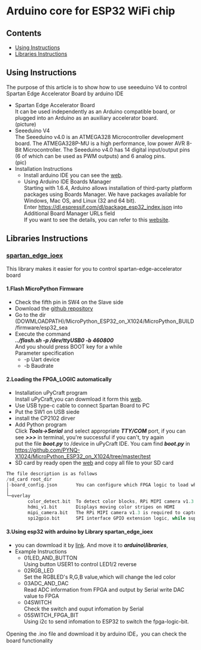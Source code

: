 # Arduino core for ESP32 WiFi chip

## Contents
- [Using Instructions](#installation-instructions)
- [Libraries Instructions](#Libraries-Instructions)

## Using Instructions  
The purpose of this article is to show how to use seeeduino V4 to control Spartan Edge Accelerator Board by arduino IDE  
- Spartan Edge Accelerator Board  
It can be used independently as an Arduino compatible board, or plugged into an Arduino as an auxiliary accelerator board.  
(picture)  
- Seeeduino V4  
The Seeeduino v4.0 is an ATMEGA328 Microcontroller development board. The ATMEGA328P-MU is a high performance, low power AVR 8-Bit Microcontroller. The Seeeduino v4.0 has 14 digital input/output pins (6 of which can be used as PWM outputs) and 6 analog pins.  
(pic)
- Installation Instructions  
	+ Install arduino IDE
	you can see the [web](https://www.arduino.cc/).
    + Using Arduino IDE Boards Manager  
 Starting with 1.6.4, Arduino allows installation of third-party platform packages using Boards Manager. We have packages available for Windows, Mac OS, and Linux (32 and 64 bit).  
 Enter https://dl.espressif.com/dl/package_esp32_index.json into Additional Board Manager URLs field  
 If you want to see the details, you can refer to this [website](https://github.com/espressif/arduino-esp32/blob/master/docs/arduino-ide/boards_manager.md).  
 
## Libraries Instructions  
### [spartan_edge_ioex](https://github.com/SU1JUN4KANG1/spartan_edge_ioex)
This library makes it easier for you to control spartan-edge-accelerator board  
#### 1.Flash MicroPython Firmware  
- Check the fifth pin in SW4 on the Slave side
- Download the [github repository](https://github.com/PYNQ-X1024/MicroPython_ESP32_on_X1024.git)  
- Go to the dir (DOWMLOADPATH)/MicroPython_ESP32_on_X1024/MicroPython_BUILD/firmware/esp32_sea  
- Execute the command  
___../flash.sh -p /dev/ttyUSB0 -b 460800___  
And you should press BOOT key for a while  
Parameter specification  
	+ -p Uart device  
	+ -b  Baudrate  
 
#### 2.Loading the FPGA_LOGIC automatically
- Installation uPyCraft program  
Install uPyCraft,you can dowmload it form this [web](https://randomnerdtutorials.com/install-upycraft-ide-windows-pc-instructions/).
- Use USB type-c cable to connect Spartan Board to PC
- Put the SW1 on USB siede  
- install the CP2102 dirver 
- Add Python program  
Click ___Tools->Serial___  and select appropriate ___TTY/COM___ port, if you can see ___>>>___ in terminal, you're successful
if you can't, try again  
put the file ___boot.py___ to /device in uPyCraft IDE.
You cam find ___boot.py___ in <u>https://github.com/PYNQ-X1024/MicroPython_ESP32_on_X1024/tree/master/test</u>  
- SD card by ready
open the [web](https://github.com/PYNQ-X1024/MicroPython_ESP32_on_X1024/tree/master/test/sd_card)
and copy all file to your SD card 
``` c
The file description is as follows
/sd_card root_dir
│-board_config.json       You can configure which FPGA logic to load when powered on, as well as other configurations
│
└─overlay
        color_detect.bit  To detect color blocks, RPi MIPI camera v1.3 version is required.
        hdmi_v1.bit       Displays moving color stripes on HDMI
        mipi_camera.bit   The RPi MIPI camera v1.3 is required to capture images and display them on the HDMI display.
        spi2gpio.bit      SPI interface GPIO extension logic, while supporting the operation of ADC/DAC/ rgb-led.
```  
#### 3.Using esp32 with arduino by Library spartan_edge_ioex
- you can dowmload it by [link](https://github.com/SU1JUN4KANG1/spartan_edge_ioex). 
And move it to ___arduino\libraries___,  
- Example Instructions
   + 01LED_AND_BUTTON  
 Using button USER1 to control LED1/2 reverse
   + 02RGB_LED  
 Set the RGBLED's R,G,B value,which will change the led color
   + 03ADC_AND_DAC  
 Read ADC information from FPGA and output by Serial write DAC value to FPGA
   + 04SWITCH  
 Check the switch and ouput infomation by Serial
   + 05SWITCH_FPGA_BIT  
 Using i2c to send infomation to ESP32 to switch the fpga-logic-bit.
 

Opening the .ino file and dowmload it by arduino IDE，you can check the board functionality  







